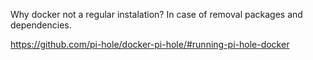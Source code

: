 

Why docker not a regular instalation? In case of removal packages and dependencies.

https://github.com/pi-hole/docker-pi-hole/#running-pi-hole-docker
